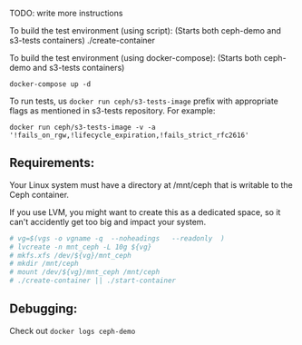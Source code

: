 TODO: write more instructions

To build the test environment (using script): (Starts both ceph-demo and s3-tests containers)
./create-container

To build the test environment (using docker-compose): (Starts both ceph-demo and s3-tests containers)
```
docker-compose up -d
```

To run tests, us `docker run ceph/s3-tests-image` prefix with appropriate flags as
mentioned in s3-tests repository. For example:
```
docker run ceph/s3-tests-image -v -a '!fails_on_rgw,!lifecycle_expiration,!fails_strict_rfc2616'
```

Requirements:
-------------
Your Linux system must have a directory at /mnt/ceph that is writable to the
Ceph container.

If you use LVM, you might want to create this as a dedicated space, so it can't
accidently get too big and impact your system.

```bash
# vg=$(vgs -o vgname -q  --noheadings   --readonly  )
# lvcreate -n mnt_ceph -L 10g ${vg}
# mkfs.xfs /dev/${vg}/mnt_ceph
# mkdir /mnt/ceph
# mount /dev/${vg}/mnt_ceph /mnt/ceph
# ./create-container || ./start-container
```

Debugging:
----------
Check out `docker logs ceph-demo`
